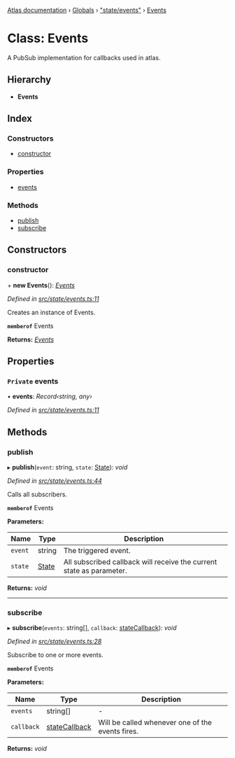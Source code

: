 [Atlas documentation](../README.md) › [Globals](../globals.md) › ["state/events"](../modules/_state_events_.md) › [Events](_state_events_.events.md)

# Class: Events

A PubSub implementation for callbacks used in atlas.

## Hierarchy

* **Events**

## Index

### Constructors

* [constructor](_state_events_.events.md#constructor)

### Properties

* [events](_state_events_.events.md#private-events)

### Methods

* [publish](_state_events_.events.md#publish)
* [subscribe](_state_events_.events.md#subscribe)

## Constructors

###  constructor

\+ **new Events**(): *[Events](_state_events_.events.md)*

*Defined in [src/state/events.ts:11](https://github.com/chronark/atlas/blob/f6d4b61/src/state/events.ts#L11)*

Creates an instance of Events.

**`memberof`** Events

**Returns:** *[Events](_state_events_.events.md)*

## Properties

### `Private` events

• **events**: *Record‹string, any›*

*Defined in [src/state/events.ts:11](https://github.com/chronark/atlas/blob/f6d4b61/src/state/events.ts#L11)*

## Methods

###  publish

▸ **publish**(`event`: string, `state`: [State](../modules/_state_store_.md#state)): *void*

*Defined in [src/state/events.ts:44](https://github.com/chronark/atlas/blob/f6d4b61/src/state/events.ts#L44)*

Calls all subscribers.

**`memberof`** Events

**Parameters:**

Name | Type | Description |
------ | ------ | ------ |
`event` | string | The triggered event. |
`state` | [State](../modules/_state_store_.md#state) | All subscribed callback will receive the current state as parameter. |

**Returns:** *void*

___

###  subscribe

▸ **subscribe**(`events`: string[], `callback`: [stateCallback](../modules/_state_events_.md#statecallback)): *void*

*Defined in [src/state/events.ts:28](https://github.com/chronark/atlas/blob/f6d4b61/src/state/events.ts#L28)*

Subscribe to one or more events.

**`memberof`** Events

**Parameters:**

Name | Type | Description |
------ | ------ | ------ |
`events` | string[] | - |
`callback` | [stateCallback](../modules/_state_events_.md#statecallback) | Will be called whenever one of the events fires. |

**Returns:** *void*
